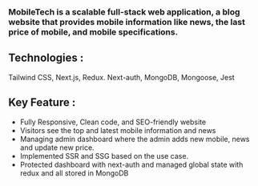 ### MobileTech is a scalable full-stack web application, a blog website that provides mobile information like news, the last price of mobile, and mobile specifications.

## Technologies :

Tailwind CSS, Next.js, Redux. Next-auth, MongoDB, Mongoose, Jest

## Key Feature :

- Fully Responsive, Clean code, and SEO-friendly website
- Visitors see the top and latest mobile information and news
- Managing admin dashboard where the admin adds new mobile, news and update new price.
- Implemented SSR and SSG based on the use case.
- Protected dashboard with next-auth and managed global state with redux and all stored in MongoDB
